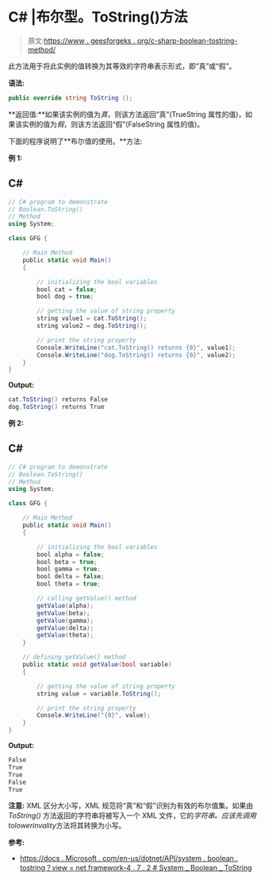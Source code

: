 # C# |布尔型。ToString()方法

> 原文:[https://www . geesforgeks . org/c-sharp-boolean-tostring-method/](https://www.geeksforgeeks.org/c-sharp-boolean-tostring-method/)

此方法用于将此实例的值转换为其等效的字符串表示形式，即“真”或“假”。

**语法:**

```cs
public override string ToString ();
```

**返回值:**如果该实例的值为*真*，则该方法返回“真”(TrueString 属性的值)，如果该实例的值为*假*，则该方法返回“假”(FalseString 属性的值)。

下面的程序说明了**布尔值的使用。**方法:

**例 1:**

## C#

```cs
// C# program to demonstrate
// Boolean.ToString()
// Method
using System;

class GFG {

    // Main Method
    public static void Main()
    {

        // initializing the bool variables
        bool cat = false;
        bool dog = true;

        // getting the value of string property
        string value1 = cat.ToString();
        string value2 = dog.ToString();

        // print the string property
        Console.WriteLine("cat.ToString() returns {0}", value1);
        Console.WriteLine("dog.ToString() returns {0}", value2);
    }
}
```

**Output:** 

```cs
cat.ToString() returns False
dog.ToString() returns True
```

**例 2:**

## C#

```cs
// C# program to demonstrate
// Boolean.ToString()
// Method
using System;

class GFG {

    // Main Method
    public static void Main()
    {

        // initializing the bool variables
        bool alpha = false;
        bool beta = true;
        bool gamma = true;
        bool delta = false;
        bool theta = true;

        // calling getValue() method
        getValue(alpha);
        getValue(beta);
        getValue(gamma);
        getValue(delta);
        getValue(theta);
    }

    // defining getValue() method
    public static void getValue(bool variable)
    {

        // getting the value of string property
        string value = variable.ToString();

        // print the string property
        Console.WriteLine("{0}", value);
    }
}
```

**Output:** 

```cs
False
True
True
False
True
```

**注意:** XML 区分大小写，XML 规范将“真”和“假”识别为有效的布尔值集。如果由 *ToString()* 方法返回的字符串将被写入一个 XML 文件，它的*字符串。应该先调用 tolowerinvality*方法将其转换为小写。

**参考:**

*   [https://docs . Microsoft . com/en-us/dotnet/API/system . boolean . tostring？view = net framework-4 . 7 . 2 # System _ Boolean _ ToString](https://docs.microsoft.com/en-us/dotnet/api/system.boolean.tostring?view=netframework-4.7.2#System_Boolean_ToString)
